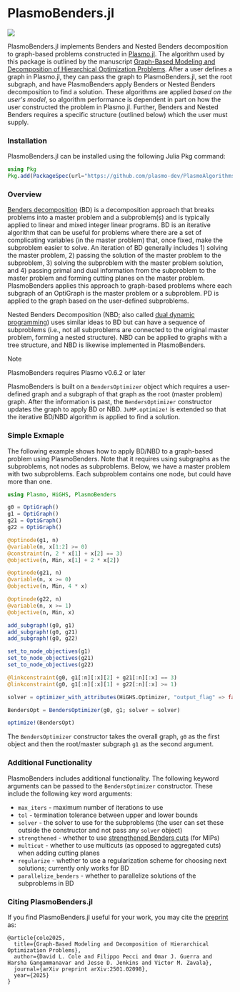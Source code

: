 # PlasmoBenders.jl

[![](https://img.shields.io/badge/docs-dev-blue.svg)](https://plasmo-dev.github.io/PlasmoAlgorithms.jl/dev/PlasmoBenders/introduction/)


PlasmoBenders.jl implements Benders and Nested Benders decomposition to graph-based problems constructed in [Plasmo.jl](https://github.com/plasmo-dev/Plasmo.jl). The algorithm used by this package is outlined by the manuscript [Graph-Based Modeling and Decomposition of Hierarchical Optimization Problems](https://arxiv.org/pdf/2501.02098). After a user defines a graph in Plasmo.jl, they can pass the graph to PlasmoBenders.jl, set the root subgraph, and have PlasmoBenders apply Benders or Nested Benders decomposition to find a solution. These algorithms are applied *based on the user's model*, so algorithm performance is dependent in part on how the user constructed the problem in Plasmo.jl. Further, Benders and Nested Benders requires a specific structure (outlined below) which the user must supply. 

### Installation

PlasmoBenders.jl can be installed using the following Julia Pkg command: 

```julia
using Pkg
Pkg.add(PackageSpec(url="https://github.com/plasmo-dev/PlasmoAlgorithms.jl/lib/PlasmoBenders"))
```

### Overview

[Benders decomposition](https://en.wikipedia.org/wiki/Benders_decomposition) (BD) is a decomposition approach that breaks problems into a master problem and a subproblem(s) and is typically applied to linear and mixed integer linear programs. BD is an iterative algorithm that can be useful for problems where there are a set of complicating variables (in the master problem) that, once fixed, make the subproblem easier to solve. An iteration of BD generally includes 1) solving the master problem, 2) passing the solution of the master problem to the subproblem, 3) solving the subproblem with the master problem solution, and 4) passing primal and dual information from the subproblem to the master problem and forming cutting planes on the master problem. PlasmoBenders applies this approach to graph-based problems where each subgraph of an OptiGraph is the master problem or a subproblem. PD is applied to the graph based on the user-defined subproblems. 

Nested Benders Decomposition (NBD; also called [dual dynamic programming](https://www-sciencedirect-com.ezproxy.library.wisc.edu/science/article/pii/S0098135421000430)) uses similar ideas to BD but can have a sequence of subproblems (i.e., not all subproblems are connected to the original master problem, forming a nested structure). NBD can be applied to graphs with a tree structure, and NBD is likewise implemented in PlasmoBenders.

> [!NOTE]  
> PlasmoBenders requires Plasmo v0.6.2 or later

PlasmoBenders is built on a `BendersOptimizer` object which requires a user-defined graph and a subgraph of that graph as the root (master problem) graph. After the information is past, the `BendersOptimizer` constructor updates the graph to apply BD or NBD. `JuMP.optimize!` is extended so that the iterative BD/NBD algorithm is applied to find a solution. 


### Simple Exmaple
The following example shows how to apply BD/NBD to a graph-based problem using PlasmoBenders. Note that it requires using subgraphs as the subproblems, not nodes as subproblems. Below, we have a master problem with two subproblems. Each subproblem contains one node, but could have more than one.

```julia
using Plasmo, HiGHS, PlasmoBenders

g0 = OptiGraph()
g1 = OptiGraph()
g21 = OptiGraph()
g22 = OptiGraph()

@optinode(g1, n)
@variable(n, x[1:2] >= 0)
@constraint(n, 2 * x[1] + x[2] == 3)
@objective(n, Min, x[1] + 2 * x[2])

@optinode(g21, n)
@variable(n, x >= 0)
@objective(n, Min, 4 * x)

@optinode(g22, n)
@variable(n, x >= 1)
@objective(n, Min, x)

add_subgraph!(g0, g1)
add_subgraph!(g0, g21)
add_subgraph!(g0, g22)

set_to_node_objectives(g1)
set_to_node_objectives(g21)
set_to_node_objectives(g22)

@linkconstraint(g0, g1[:n][:x][2] + g21[:n][:x] == 3)
@linkconstraint(g0, g1[:n][:x][1] + g22[:n][:x] >= 1)

solver = optimizer_with_attributes(HiGHS.Optimizer, "output_flag" => false)

BendersOpt = BendersOptimizer(g0, g1; solver = solver)

optimize!(BendersOpt)
```

The `BendersOptimizer` constructor takes the overall graph, `g0` as the first object and then the root/master subgraph `g1` as the second argument. 

### Additional Functionality

PlasmoBenders includes additional functionality. The following keyword arguments can be passed to the `BendersOptimizer` constructor. These include the following key word arguments: 

 * `max_iters` - maximum number of iterations to use
 * `tol` - termination tolerance between upper and lower bounds
 * `solver` - the solver to use for the subproblems (the user can set these outside the constructor and not pass any `solver` object)
 * `strengthened` - whether to use [strengthened Benders cuts](https://link.springer.com/article/10.1007/s10107-018-1249-5) (for MIPs)
 * `multicut` - whether to use multicuts (as opposed to aggregated cuts) when adding cutting planes
 * `regularize` - whether to use a regularization scheme for choosing next solutions; currently only works for BD
 * `parallelize_benders` - whether to parallelize solutions of the subproblems in BD

### Citing PlasmoBenders.jl

If you find PlasmoBenders.jl useful for your work, you may cite the [preprint](https://arxiv.org/pdf/2501.02098) as:
```
@article{cole2025,
  title={Graph-Based Modeling and Decomposition of Hierarchical Optimization Problems},
  author={David L. Cole and Filippo Pecci and Omar J. Guerra and Harsha Gangammanavar and Jesse D. Jenkins and Victor M. Zavala},
  journal={arXiv preprint arXiv:2501.02098},
  year={2025}
}
```